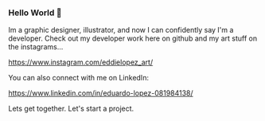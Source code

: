 ### Hello World 👋

Im a graphic designer, illustrator, and now I can confidently say I'm a developer. 
Check out my developer work here on github and my art stuff on the instagrams...

https://www.instagram.com/eddielopez_art/

You can also connect with me on LinkedIn:

https://www.linkedin.com/in/eduardo-lopez-081984138/

Lets get together. Let's start a project. 

<!--
**Eddie98Lopez/Eddie98Lopez** is a ✨ _special_ ✨ repository because its `README.md` (this file) appears on your GitHub profile.

Here are some ideas to get you started:

- 🔭 I’m currently working on ...
- 🌱 I’m currently learning ...
- 👯 I’m looking to collaborate on ...
- 🤔 I’m looking for help with ...
- 💬 Ask me about ...
- 📫 How to reach me: ...
- 😄 Pronouns: ...
- ⚡ Fun fact: ...
-->
